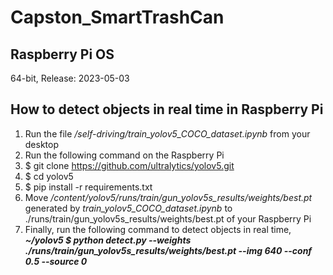 # Capston_SmartTrashCan

## Raspberry Pi OS
64-bit,  Release: 2023-05-03

## How to detect objects in real time in Raspberry Pi
1. Run the file */self-driving/train_yolov5_COCO_dataset.ipynb* from your desktop
1. Run the following command on the Raspberry Pi
  1. $ git clone https://github.com/ultralytics/yolov5.git
  1. $ cd yolov5
  1. $ pip install -r requirements.txt
1. Move */content/yolov5/runs/train/gun_yolov5s_results/weights/best.pt* generated by *train_yolov5_COCO_dataset.ipynb* to ./runs/train/gun_yolov5s_results/weights/best.pt of your Raspberry Pi
1. Finally, run the following command to detect objects in real time, 
  ***~/yolov5 $ python detect.py --weights ./runs/train/gun_yolov5s_results/weights/best.pt --img 640 --conf 0.5 --source 0***
